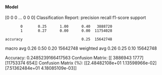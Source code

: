 #### Model
[0 0 0 ... 0 0 0]
Classification Report:
              precision    recall  f1-score   support

           0       0.25      1.00      0.40   3888720
           1       0.27      0.00      0.00  11754028

    accuracy                           0.25  15642748
   macro avg       0.26      0.50      0.20  15642748
weighted avg       0.26      0.25      0.10  15642748

Accuracy: 0.2485239166417563
Confusion Matrix:
[[ 3886943     1777]
 [11753374      654]]
Confusion Matrix (%):
[[2.48482108e+01 1.13598966e-02]
 [7.51362484e+01 4.18085109e-03]]
